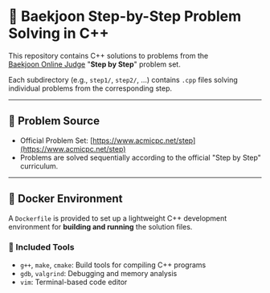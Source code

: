 # 📘 Baekjoon Step-by-Step Problem Solving in C++

This repository contains C++ solutions to problems from the  
[Baekjoon Online Judge](https://www.acmicpc.net/) "**Step by Step**" problem set.

Each subdirectory (e.g., `step1/`, `step2/`, ...) contains `.cpp` files solving individual problems from the corresponding step.

---

## 🧩 Problem Source

- Official Problem Set: [https://www.acmicpc.net/step](https://www.acmicpc.net/step)  
- Problems are solved sequentially according to the official "Step by Step" curriculum.

---

## 🐳 Docker Environment

A `Dockerfile` is provided to set up a lightweight C++ development environment for **building and running** the solution files.

### 🔧 Included Tools

- `g++`, `make`, `cmake`: Build tools for compiling C++ programs  
- `gdb`, `valgrind`: Debugging and memory analysis  
- `vim`: Terminal-based code editor